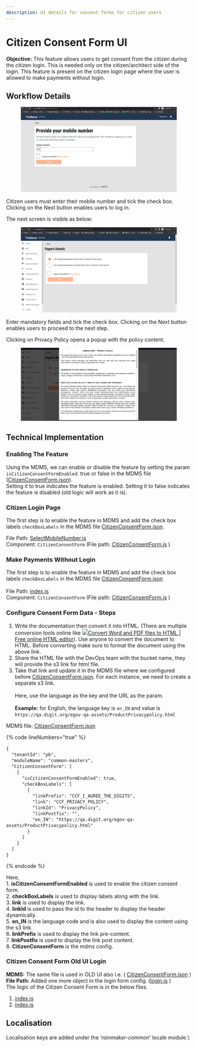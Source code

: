```yaml
---
description: UI details for consent forms for citizen users
---
```


# Citizen Consent Form UI

**Objective:** This feature allows users to get consent from the citizen during the citizen login. This is needed only on the citizen/architect side of the login. This feature is present on the citizen login page where the user is allowed to make payments without login.

## Workflow Details

<figure><img src="../../../../.gitbook/assets/image-20230410-052950.png" alt=""><figcaption></figcaption></figure>

Citizen users must enter their mobile number and tick the check box. Clicking on the Next button enables users to log in.

The next screen is visible as below:

<figure><img src="../../../../.gitbook/assets/image-20230410-053149.png" alt=""><figcaption></figcaption></figure>

Enter mandatory fields and tick the check box. Clicking on the Next button enables users to proceed to the next step.

Clicking on Privacy Policy opens a popup with the policy content.

<figure><img src="../../../../.gitbook/assets/image-20230410-053422.png" alt=""><figcaption></figcaption></figure>

## **Technical Implementation**

### **Enabling The Feature**

Using the MDMS, we can enable or disable the feature by setting the param `isCitizenConsentFormEnabled`: true or false in the MDMS file ([CitizenConsentForm.json](https://github.com/egovernments/egov-mdms-data/blob/QA/data/pb/common-masters/CitizenConsentForm.json)).\
Setting it to true indicates the feature is enabled. Setting it to false indicates the feature is disabled (old logic will work as it is).

### **Citizen Login Page**

The first step is to enable the feature in MDMS and add the check box labels  `checkBoxLabels` in the MDMS file [<img src="https://github.githubassets.com/favicon.ico" alt="" data-size="line">CitizenConsentForm.json](https://github.com/egovernments/egov-mdms-data/blob/QA/data/pb/common-masters/CitizenConsentForm.json).

File Path: [<img src="https://github.githubassets.com/favicon.ico" alt="" data-size="line">SelectMobileNumber.js](https://github.com/egovernments/DIGIT-Dev/blob/develop/frontend/micro-ui/web/micro-ui-internals/packages/modules/core/src/pages/citizen/Login/SelectMobileNumber.js)\
Component: `CitizenConsentForm` (File path: [<img src="https://github.githubassets.com/favicon.ico" alt="" data-size="line">CitizenConsentForm.js](https://github.com/egovernments/DIGIT-Dev/blob/develop/frontend/micro-ui/web/micro-ui-internals/packages/react-components/src/atoms/CitizenConsentForm.js) )

### **Make Payments Without Login**

The first step is to enable the feature in MDMS and add the check box labels `checkBoxLabels` in the MDMS file [<img src="https://github.githubassets.com/favicon.ico" alt="" data-size="line">CitizenConsentForm.json](https://github.com/egovernments/egov-mdms-data/blob/QA/data/pb/common-masters/CitizenConsentForm.json)\
\
File Path: [<img src="https://github.githubassets.com/favicon.ico" alt="" data-size="line">index.js](https://github.com/egovernments/DIGIT-Dev/blob/develop/frontend/micro-ui/web/micro-ui-internals/packages/modules/common/src/payments/citizen/payers-details/index.js)\
Component: `CitizenConsentForm` (File path: [<img src="https://github.githubassets.com/favicon.ico" alt="" data-size="line">CitizenConsentForm.js](https://github.com/egovernments/DIGIT-Dev/blob/develop/frontend/micro-ui/web/micro-ui-internals/packages/react-components/src/atoms/CitizenConsentForm.js) )

### **Configure Consent Form Data - Steps**

1. Write the documentation then convert it into HTML. (There are multiple conversion tools online like [![](https://wordtohtml.net/favicon-16x16.png)Convert Word and PDF files to HTML | Free online HTML editor](https://wordtohtml.net/)). Use anyone to convert the document to HTML. Before converting make sure to format the document using the above link.
2. Share the HTML file with the DevOps team with the bucket name, they will provide the s3 link for html file.&#x20;
3. Take that link and update it in the MDMS file where we configured before [<img src="https://github.githubassets.com/favicon.ico" alt="" data-size="line">CitizenConsentForm.json](https://github.com/egovernments/egov-mdms-data/blob/QA/data/pb/common-masters/CitizenConsentForm.json). For each instance, we need to create a separate s3 link.\
   \
   Here, use the language as the key and the URL as the param.\
   \
   **Example:** for English, the language key is `en_IN` and value is `https://qa.digit.org/egov-qa-assets/ProductPrivacypolicy.html`

MDMS file: [<img src="https://github.githubassets.com/favicon.ico" alt="" data-size="line">CitizenConsentForm.json](https://github.com/egovernments/egov-mdms-data/blob/QA/data/pb/common-masters/CitizenConsentForm.json)

{% code lineNumbers="true" %}
```
{
  "tenantId": "pb",
  "moduleName": "common-masters",
  "CitizenConsentForm": [
    {
      "isCitizenConsentFormEnabled": true,
      "checkBoxLabels": [
        {
          "linkPrefix": "CCF_I_AGREE_THE_DIGITS",
          "link": "CCF_PRIVACY_POLICY",
          "linkId": "PrivacyPolicy",
          "linkPostfix": "",
          "en_IN": "https://qa.digit.org/egov-qa-assets/ProductPrivacypolicy.html"
        }
      ]
    }
  ]
}
```
{% endcode %}

Here,\
1\. **isCitizenConsentFormEnabled** is used to enable the citizen consent form.\
2\. **checkBoxLabels** is used to display labels along with the link.\
3\. **link** is used to display the link.\
4\. **linkId** is used to pass the id to the header to display the header dynamically.\
5\. **en\_IN** is the language code and is also used to display the content using the s3 link.\
6\. **linkPrefix** is used to display the link pre-content.\
7\. **linkPostfix** is used to display the link post content.\
8\. **CitizenConsentForm** is the mdms config.

### **Citizen Consent Form Old UI Login**

**MDMS:** The same file is used in OLD UI also i.e. ( [<img src="https://github.githubassets.com/favicon.ico" alt="" data-size="line">CitizenConsentForm.json](https://github.com/egovernments/egov-mdms-data/blob/QA/data/pb/common-masters/CitizenConsentForm.json) )\
**File Path:** Added one more object in the login form config. ([<img src="https://github.githubassets.com/favicon.ico" alt="" data-size="line">login.js](https://github.com/egovernments/DIGIT-Dev/blob/develop/frontend/mono-ui/web/rainmaker/packages/citizen/src/config/forms/specs/login.js) )\
The logic of the Citizen Consent Form is in the below files.

1. [<img src="https://github.githubassets.com/favicon.ico" alt="" data-size="line">index.js](https://github.com/egovernments/DIGIT-Dev/blob/develop/frontend/mono-ui/web/rainmaker/packages/citizen/src/modules/citizen/User/Login/components/LoginForm/index.js)
2. [<img src="https://github.githubassets.com/favicon.ico" alt="" data-size="line">index.js](https://github.com/egovernments/DIGIT-Dev/blob/develop/frontend/mono-ui/web/rainmaker/packages/citizen/src/modules/citizen/User/Login/index.js)

## **Localisation**

Localisation keys are added under the ‘_rainmaker-common_’ locale module.\
